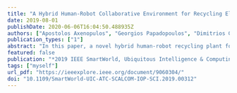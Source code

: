 ```yaml
---
title: "A Hybrid Human-Robot Collaborative Environment for Recycling Electrical and Electronic Equipment"
date: 2019-08-01
publishDate: 2020-06-06T16:04:50.488935Z
authors: ["Apostolos Axenopulos", "Georgios Papadopoulos", "Dimitrios Giakoumis", "Ioannis Kostavelis", "Alexis Papadimitriou Papadimitriou", "Sara Sillaurren", "Leire Bastida", "Ozgur Oguz", "Dirk Wollherr", "Eugenio Garnica", "Vasiliki Vouloutsi", "Paul Verschure", "Dimitrios Tzovaras", "Petros Daras"]
publication_types: ["1"]
abstract: "In this paper, a novel hybrid human-robot recycling plant for electrical and electronic equipment is introduced. The proposed system will be developed in the context of the European research project HR-Recycler and its goal is to offer a hybrid collaboration environment for humans and robots. Through this collaboration, several currently manual, expensive, hazardous and time-consuming tasks of WEEE materials pre-processing will be substituted by automatic robotic-based procedures (categorization of electric/electronic devices, disassembling them, sorting of device components), before the materials enter the fine shredding machine. Although several solutions have been proposed for automation of recycling other types of waste (e.g. domestic), the industrial application case of WEEE recycling poses significant challenges and it is the first time, to the best of our knowledge, that a hybrid human-robot solution is proposed to address this problem."
featured: false
publication: "*2019 IEEE SmartWorld, Ubiquitous Intelligence & Computing, Advanced & Trusted Computing, Scalable Computing & Communications, Cloud & Big Data Computing, Internet of People and Smart City Innovation (SmartWorld/SCALCOM/UIC/ATC/CBDCom/IOP/SCI)*"
tags: ["myself"]
url_pdf: "https://ieeexplore.ieee.org/document/9060304/"
doi: "10.1109/SmartWorld-UIC-ATC-SCALCOM-IOP-SCI.2019.00312"
---
```


